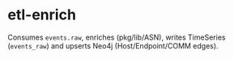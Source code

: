 # etl-enrich
Consumes `events.raw`, enriches (pkg/lib/ASN), writes TimeSeries (`events_raw`) and upserts Neo4j (Host/Endpoint/COMM edges).

